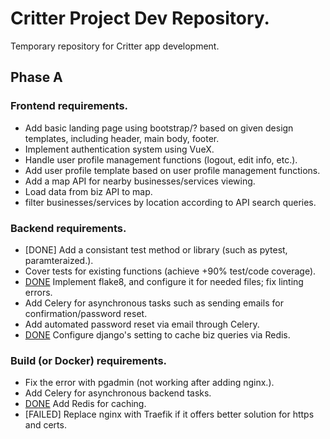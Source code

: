 # Critter Project Dev Repository.
Temporary repository for Critter app development.

## Phase A

### Frontend requirements.
- Add basic landing page using bootstrap/? based on given design templates, including header, main body, footer.
- Implement authentication system using VueX. 
- Handle user profile management functions (logout, edit info, etc.).
- Add user profile template based on user profile management functions.
- Add a map API for nearby businesses/services viewing.
- Load data from biz API to map.
- filter businesses/services by location according to API search queries.

### Backend requirements.
- [DONE] Add a consistant test method or library (such as pytest, paramteraized.).
- Cover tests for existing functions (achieve +90% test/code coverage).
- [DONE](https://github.com/critter-co/critterco-dev/commit/5104dc88efedbc58d2c954445517cb1f6bfd8286) Implement flake8, and configure it for needed files; fix linting errors.
- Add Celery for asynchronous tasks such as sending emails for confirmation/password reset.
- Add automated password reset via email through Celery.
- [DONE](https://github.com/critter-co/critterco-dev/commit/5037049df12288ce1722da5c04a060c7ea2b1bcd) Configure django's setting to cache biz queries via Redis.

### Build (or Docker) requirements.
- Fix the error with pgadmin (not working after adding nginx.).
- Add Celery for asynchronous backend tasks.
- [DONE](https://github.com/critter-co/critterco-dev/commit/96b7ae7bbb325af4a3b4e5b0c83ea477b8dabb51) Add Redis for caching.
- [FAILED] Replace nginx with Traefik if it offers better solution for https and certs.
